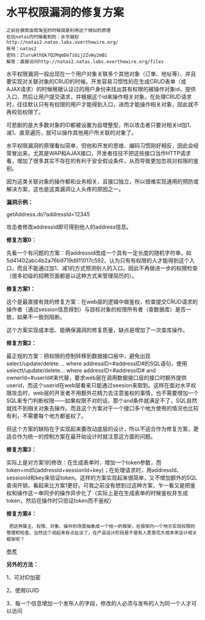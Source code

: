 # 水平权限漏洞的修复方案

    之前在做爬虫爬淘宝的时候就是利用这个相似的原理
    在玩natas的时候看到的：水平越权
    http://natas2.natas.labs.overthewire.org/
    账号：natas2
    密码：ZluruAthQk7Q2MqmDeTiUij2ZvWy2mBi
    解答：直接访问http://natas2.natas.labs.overthewire.org/files

​		水平权限漏洞一般出现在一个用户对象关联多个其他对象（订单、地址等）、并且要实现对关联对象的CRUD的时候。开发容易习惯性的在生成CRUD表单（或AJAX请求）的时候根据认证过的用户身份来找出其有权限的被操作对象id，提供入口，然后让用户提交请求，并根据这个id来操作相关对象。在处理CRUD请求时，往往默认只有有权限的用户才能得到入口，进而才能操作相关对象，因此就不再校验权限了。

​		可悲剧的是大多数对象的ID都被设置为自增整型，所以攻击者只要对相关id加1、减1、直至遍历，就可以操作其他用户所关联的对象了。

​		水平权限漏洞的原理看似简单，但他和开发的思维、编码习惯刚好相反，因此会经常冒出来。尤其是WAP和AJAX接口，开发者往往不把这些接口当作HTTP请求看，增加了很多其实不存在的有利于安全假设条件，从而导致更加忽视对权限的鉴别。

 

​		因为这类关联对象的操作都和业务相关，且接口独立，所以很难实现通用的预防或解决方案，这也是这类漏洞让人头疼的原因之一。

**漏洞示例：**

getAddress.do?addressId=12345

攻击者修改addressId即可得到他人的address信息。

 

**修复方案0：**

先看一个有问题的方案：将addressid改成一个具有一定长度的随机字符串，如5d41402abc4b2a76b9719d911017c592，认为只有有权限的人才能得到这个入口，而且不能通过加1、减1的方式预测别人的入口，因此不再做进一步的权限检查（很多初级的招聘页面都是以这种方式来管理简历的）。

 

**修复方案1：**

​		这个是最直接有效的修复方案：在web层的逻辑中做鉴权，检查提交CRUD请求的操作者（通过session信息得到）与目标对象的权限所有者（查数据库）是否一致，如果不一致则阻断。

​		这个方案实现成本低、能确保漏洞的修复质量，缺点是增加了一次查库操作。

**修复方案2：**

​		最正规的方案：把权限的控制转移到数据接口层中，避免出现select/update/delete ... where addressID=#addressID#的SQL语句，使用selectt/update/delete... where addressID=#addressID# and ownerId=#userId#来代替，要求web层在调用数据接口层的接口时额外提供userid，而这个userid在web层看来只能通过seesion来取到。这样在面对水平权限攻击时，web层的开发者不用额外花精力去注意鉴权的事情，也不需要增加一个SQL来专门判断权限——如果权限不对的话，那个and条件就满足不了，SQL自然就找不到相关对象去操作。而且这个方案对于一个接口多个地方使用的情况也比较有利，不需要每个地方都鉴权了。

​		但这个方案的缺陷在于实现起来要改动底层的设计，所以不适合作为修复方案，更适合作为统一的控制方案在最开始设计时就注意这方面的问题。

**修复方案3：**

实际上是对方案1的修改：在生成表单时，增加一个token参数，而token=md5(addressId+sessionId+key)；在处理请求时，用addressId、sessionId和key来验证token。这样的方案实现起来很简单，又不增加额外的SQL查询开销，看起来比方案1更好。可我之前没有想到过这种方案，乍一看又是把鉴权和操作这一串同步的操作异步化了（实际上是在生成表单的时候鉴权并生成token，然后在操作时只验证token而不鉴权）

**修复方案4：**

 	 把这种属主、权限、对象、操作的场景抽象成一个统一的框架，在框架内一个地方实现权限的管理和检查。当然这个说起来有点扯淡了，在产品设计阶段是不是有人愿意花大成本来设计相关框架呢？

[参考](http://hi.baidu.com/kussa/item/a85912058445c7dcdce5b01d)

**另外的方法：**

1、可对ID加密

2、使用GUID

3、每一个信息增加一个发布人的字段，修改的人必须与发布的人为同一个人才可以访问